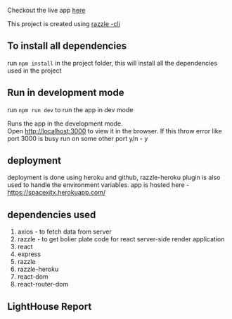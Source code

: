 Checkout the live app [here](https://spacexitx.herokuapp.com/)

This project is created using [razzle -cli](https://www.npmjs.com/package/razzle/v/0.5.2)

## To install all dependencies

run `npm install` in the project folder, this will install all the dependencies used in the project

## Run in development mode
run `npm run dev` to run the app in dev mode

Runs the app in the development mode.<br />
Open [http://localhost:3000](http://localhost:3000) to view it in the browser.
If this throw error like port 3000 is busy run on some other port y/n - y

## deployment

deployment is done using heroku and github, razzle-heroku plugin is also used to handle the environment variables.
app is hosted here - https://spacexitx.herokuapp.com/

## dependencies used
1. axios - to fetch data from server
2. razzle - to get bolier plate code for react server-side render application
3. react 
4. express
5. razzle
6. razzle-heroku
7. react-dom
8. react-router-dom

## LightHouse Report

